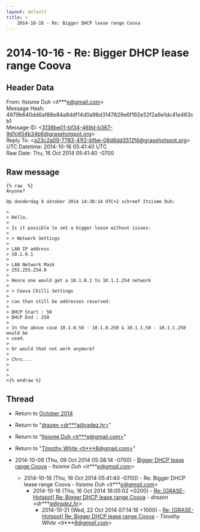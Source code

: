 ```yaml
---
layout: default
title: >
    2014-10-16 - Re: Bigger DHCP lease range Coova
---
```


# 2014-10-16 - Re: Bigger DHCP lease range Coova

## Header Data

From: Itsisme Duh \<it***e@gmail.com\><br>
Message Hash: 4979b640dd6af88e84a8ddf14d0a96d3147829e6f192e52f2a6e1dc41e463cb1<br>
Message ID: \<3138be01-bf34-469d-b367-9d1c654b34b6@grasehotspot.org\><br>
Reply To: \<a23c2a09-7783-41f2-bfbe-08d8dd3512f4@grasehotspot.org\><br>
UTC Datetime: 2014-10-16 05:41:40 UTC<br>
Raw Date: Thu, 16 Oct 2014 05:41:40 -0700<br>

## Raw message

```
{% raw  %}
Anyone?

Op donderdag 9 oktober 2014 14:38:14 UTC+2 schreef Itsisme Duh:

>
> Hello,
>
> Is it possible to set a bigger lease without issues:
>
> > Network Settings 
>
> LAN IP address 
> 10.1.0.1
>
> LAN Network Mask
> 255.255.254.0
>
> Hence one would get a 10.1.0.1 to 10.1.1.254 network 
>
> > Coova Chilli Settings 
>
> can than still be addresses reserved:
>
> DHCP Start : 50
> DHCP End : 250
>
> In the above case 10.1.0.50 - 10.1.0.250 & 10.1.1.50 - 10.1.1.250 would be 
> used.
>
> Or would that not work anymore?
>
> Chrs....
>
>
>
>{% endraw %}
```

## Thread

+ Return to [October 2014](/archive/2014/10)

+ Return to "[drazen <dr***a<span>@</span>radez.hr>](/authors/dr___a_at_radez_hr)"
+ Return to "[Itsisme Duh <it***e<span>@</span>gmail.com>](/authors/it___e_at_gmail_com)"
+ Return to "[Timothy White <ti***8<span>@</span>gmail.com>](/authors/ti___8_at_gmail_com)"

+ 2014-10-09 (Thu, 09 Oct 2014 05:38:14 -0700) - [Bigger DHCP lease range Coova](/archive/2014/10/43db6ed07a1d2ec43993b8325ed29836e630661cda83d04e733cce1869e9ab30) - _Itsisme Duh \<it***e@gmail.com\>_
  + 2014-10-16 (Thu, 16 Oct 2014 05:41:40 -0700) - Re: Bigger DHCP lease range Coova - _Itsisme Duh \<it***e@gmail.com\>_
    + 2014-10-16 (Thu, 16 Oct 2014 16:05:02 +0200) - [Re: [GRASE-Hotspot] Re: Bigger DHCP lease range Coova](/archive/2014/10/b0bc722b6ddd67b64e8135f25c30ee7637a1dd9b2986140f38c1c5ac449d22f7) - _drazen \<dr***a@radez.hr\>_
      + 2014-10-21 (Wed, 22 Oct 2014 07:14:18 +1000) - [Re: [GRASE-Hotspot] Re: Bigger DHCP lease range Coova](/archive/2014/10/a6bd4a522176477a0c7d194fe467f9d63392b99234ab560c536e390ef4d024a9) - _Timothy White \<ti***8@gmail.com\>_

